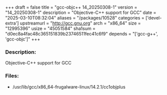+++
draft = false
title = "gcc-objc++ 14_20250308-1"
version = "14_20250308-1"
description = "Objective-C++ support for GCC"
date = "2025-03-10T08:32:04"
aliases = "/packages/10528"
categories = ['devel-extra']
upstreamurl = "http://gcc.gnu.org"
arch = "x86_64"
size = "12995396"
usize = "45051584"
sha1sum = "d0ec8a4fac48c365151839b23746511fec41c6f9"
depends = "['gcc-g++', 'gcc-objc']"
+++
### Description: 
Objective-C++ support for GCC

### Files: 
* /usr/lib/gcc/x86_64-frugalware-linux/14.2.1/cc1objplus
